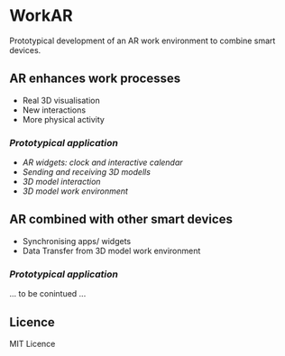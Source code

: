 # WorkAR

Prototypical development of an AR work environment to combine smart devices.



## AR enhances work processes
 - Real 3D visualisation
 - New interactions
 - More physical activity

  ### *Prototypical application*
   - *AR widgets: clock and interactive calendar*
   - *Sending and receiving 3D modells*
   - *3D model interaction*
   - *3D model work environment*
   
   

## AR combined with other smart devices
 - Synchronising apps/ widgets
 - Data Transfer from 3D model work environment

  ### *Prototypical application*

... to be conintued  ...




## Licence
MIT Licence
